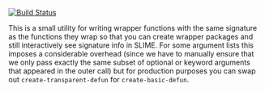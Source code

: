 [![Build Status](https://travis-ci.org/DalekBaldwin/transparent-wrap.svg?branch=master)](https://travis-ci.org/DalekBaldwin/transparent-wrap)

This is a small utility for writing wrapper functions with the same signature as the functions they wrap so that you can create wrapper packages and still interactively see signature info in SLIME. For some argument lists this imposes a considerable overhead (since we have to manually ensure that we only pass exactly the same subset of optional or keyword arguments that appeared in the outer call) but for production purposes you can swap out `create-transparent-defun` for `create-basic-defun`.
